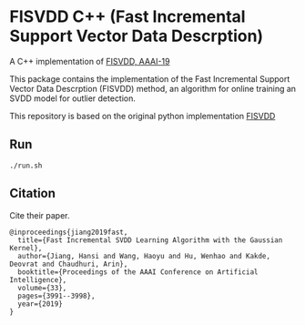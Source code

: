 # FISVDD C++ (Fast Incremental Support Vector Data Descrption)
A C++ implementation of [FISVDD, AAAI-19](https://aaai.org/ojs/index.php/AAAI/article/view/4291)

This package contains the implementation of the Fast Incremental Support Vector Data Descrption (FISVDD) method, an algorithm for online training an SVDD model for outlier detection.

This repository is based on the original python implementation [FISVDD](https://github.com/hs-jiang/FISVDD)

## Run
`./run.sh`

## Citation
Cite their paper.

```
@inproceedings{jiang2019fast,
  title={Fast Incremental SVDD Learning Algorithm with the Gaussian Kernel},
  author={Jiang, Hansi and Wang, Haoyu and Hu, Wenhao and Kakde, Deovrat and Chaudhuri, Arin},
  booktitle={Proceedings of the AAAI Conference on Artificial Intelligence},
  volume={33},
  pages={3991--3998},
  year={2019}
}
```
